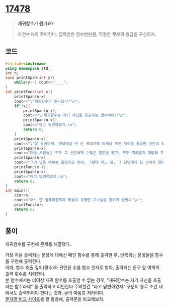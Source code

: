 # [17478](https://www.acmicpc.net/problem/17478)

> __재귀함수가 뭔가요?__
>
> 자연수 N이 주어진다.
> 입력받은 정수번만큼, 적절한 챗봇의 응답을 구성하자.

## 코드

```c++
#include<iostream>
using namespace std;
int n;
void printSpan(int y){
    while(y--) cout<<"____";
}
int printFunc(int x){
    printSpan(n-x);
    cout<<"\"재귀함수가 뭔가요?\"\n";
    if(!x){
        printSpan(n-x);
        cout<<"\"재귀함수는 자기 자신을 호출하는 함수라네\"\n";
        printSpan(n-x);
        cout<<"라고 답변하였지.\n";
        return 0;
    }
    printSpan(n-x);
    cout<<"\"잘 들어보게. 옛날옛날 한 산 꼭대기에 이세상 모든 지식을 통달한 선인이 있었어.\n";
    printSpan(n-x);
    cout<<"마을 사람들은 모두 그 선인에게 수많은 질문을 했고, 모두 지혜롭게 대답해 주었지.\n";
    printSpan(n-x);
    cout<<"그의 답은 대부분 옳았다고 하네. 그런데 어느 날, 그 선인에게 한 선비가 찾아와서 물었어.\"\n";
    printFunc(x-1);
    printSpan(n-x);
    cout<<"라고 답변하였지.\n";
    return 0;
}
int main(){
    cin>>n;
    cout<<"어느 한 컴퓨터공학과 학생이 유명한 교수님을 찾아가 물었다.\n";
    printFunc(n);
    return 0;
}
```

## 풀이

재귀함수를 구현해 문제를 해결했다.

가장 처음 출력되는 문장에 대해선 메인 함수를 통해 출력한 후, 반복되는 문장들을 함수를 구현해 출력한다.  
이때, 함수 호출 깊이(횟수)와 관련된 수를 함수 인자로 받아, 출력되는 문구 앞 여백의 출력 횟수를 처리한다.  
본 함수에서는 더이상 재귀 함수를 호출할 수 없는 경우, "재귀함수는 자기 자신을 호출하는 함수라네" 를 출력하고 리턴한다
주의할건 "라고 답변하였지" 구문이 종료 조건 내에서도 출력되어야 한다는 것과, 글의 따옴표 처리이다.  
[문자열 비교 사이트](https://wepplication.github.io/tools/compareDoc/)를 잘 활용해, 출력문을 비교해보자.  
